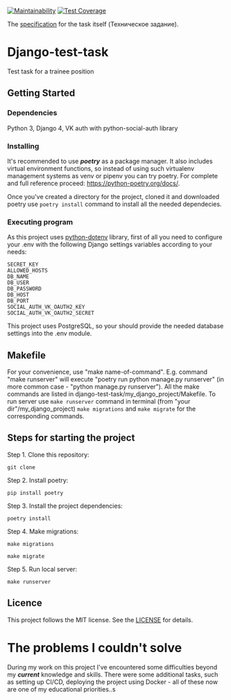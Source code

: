 [![Maintainability](https://api.codeclimate.com/v1/badges/6a275a4076558526c8dc/maintainability)](https://codeclimate.com/github/David-Roklem/django-test-task/maintainability)
[![Test Coverage](https://api.codeclimate.com/v1/badges/6a275a4076558526c8dc/test_coverage)](https://codeclimate.com/github/David-Roklem/django-test-task/test_coverage)


The [specification](https://github.com/David-Roklem/django-test-task/blob/main/Task-itself.md) for the task itself (Техническое задание).
# Django-test-task
Test task for a trainee position

## Getting Started

### Dependencies
Python 3, Django 4, VK auth with python-social-auth library

### Installing
It's recommended to use ***poetry*** as a package manager. It also includes virtual environment functions, so instead of using such virtualenv management systems as venv or pipenv you can try poetry. For complete and full reference proceed: https://python-poetry.org/docs/.

Once you've created a directory for the project, cloned it and downloaded poetry use `poetry install` command to install all the needed dependecies.

### Executing program
As this project uses [python-dotenv](https://pypi.org/project/python-dotenv/) library, first of all you need to configure your .env with the following Django settings variables according to your needs:
```
SECRET_KEY
ALLOWED_HOSTS
DB_NAME
DB_USER
DB_PASSWORD
DB_HOST
DB_PORT
SOCIAL_AUTH_VK_OAUTH2_KEY
SOCIAL_AUTH_VK_OAUTH2_SECRET
```
This project uses PostgreSQL, so your should provide the needed database settings into the .env module.

## Makefile
For your convenience, use "make name-of-command". E.g. command "make runserver" will execute "poetry run python manage.py runserver" (in more common case - "python manage.py runserver"). All the make commands are listed in django-test-task/my_django_project/Makefile.
To run server use `make runserver` command in terminal (from "your dir"/my_django_project) `make migrations` and `make migrate` for the corresponding commands.


## Steps for starting the project
Step 1. Clone this repository:
```
git clone
```

Step 2. Install poetry:
```
pip install poetry
```

Step 3. Install the project dependencies:
```
poetry install
```

Step 4. Make migrations:
```
make migrations
```
```
make migrate
```

Step 5. Run local server:
```
make runserver
```

## Licence
This project follows the MIT license. See the [LICENSE](LICENSE) for details.


# The problems I couldn't solve
During  my work on this project I've encountered some difficulties beyond my ***current*** knowledge and skills. There were some additional tasks, such as setting up CI/CD, deploying the project using Docker - all of these now are one of my educational priorities..s
